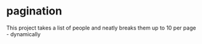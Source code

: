 # pagination
This project takes a list of people and neatly breaks them up to 10 per page - dynamically 
